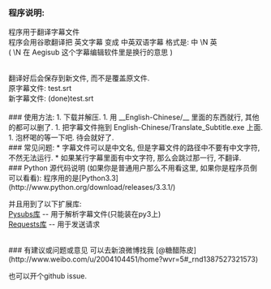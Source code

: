 ### 程序说明:
程序用于翻译字幕文件  <br />
程序会用谷歌翻译把 英文字幕 变成 中英双语字幕    格式是:  中 \N 英 <br />
( \N 在 Aegisub 这个字幕编辑软件里是换行的意思 )

<br>
翻译好后会保存到新文件, 而不是覆盖原文件. <br />
原字幕文件: test.srt <br>
新字幕文件: (done)test.srt <br>


<br />
### 使用方法:
1. 下载并解压.
1. 用 __English-Chinese/__ 里面的东西就行, 其他的都可以删了.
1. 把字幕文件拖到 English-Chinese/Translate_Subtitle.exe 上面.
1. 泡杯喝的等一下吧. 待会就好了.


<br />
### 常见问题:
* 字幕文件可以是中文名, 但是字幕文件的路径中不要有中文字符, 不然无法运行.
* 如果某行字幕里面有中文字符, 那么会跳过那一行, 不翻译.


<br />
### Python 源代码说明 (如果你是普通用户那么不用看这里, 如果你是程序员倒可以看看):
程序用的是[Python3.3](http://www.python.org/download/releases/3.3.1/) <br />

并且用到了以下扩展库:<br />
[Pysubs库](https://pypi.python.org/pypi/pysubs/) -- 用于解析字幕文件(只能装在py3上) <br />
[Requests库](http://cn.python-requests.org/en/latest/user/install.html#install) -- 用于发送请求 <br />


<br />
### 有建议或问题或意见
可以去新浪微博找我 [@糖醋陈皮](http://www.weibo.com/u/2004104451/home?wvr=5#_rnd1387527321573) <br />

也可以开个github issue. <br />
